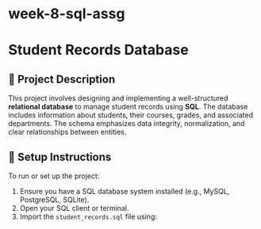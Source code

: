 # week-8-sql-assg
# Student Records Database

## 📘 Project Description

This project involves designing and implementing a well-structured **relational database** to manage student records using **SQL**. The database includes information about students, their courses, grades, and associated departments. The schema emphasizes data integrity, normalization, and clear relationships between entities.

## 🚀 Setup Instructions

To run or set up the project:

1. Ensure you have a SQL database system installed (e.g., MySQL, PostgreSQL, SQLite).
2. Open your SQL client or terminal.
3. Import the `student_records.sql` file using:

